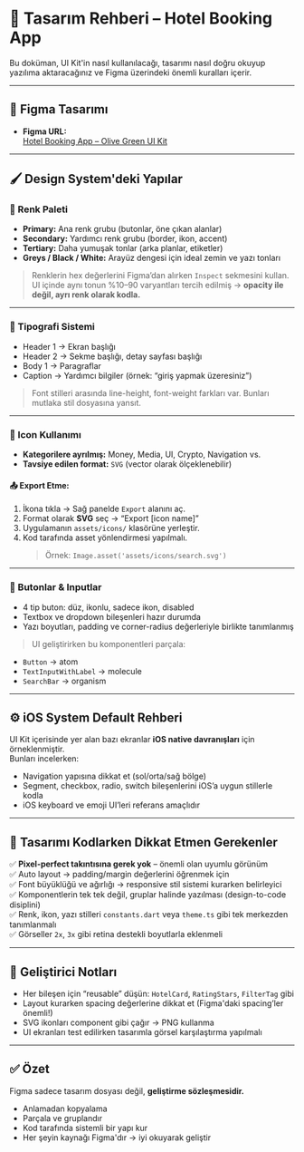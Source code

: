 # 🎨 Tasarım Rehberi – Hotel Booking App

Bu doküman, UI Kit'in nasıl kullanılacağı, tasarımı nasıl doğru okuyup yazılıma aktaracağınız ve Figma üzerindeki önemli kuralları içerir.

---

## 🔗 Figma Tasarımı

- **Figma URL:**  
  [Hotel Booking App – Olive Green UI Kit](https://www.figma.com/community/file/1275146473633828854)

---

## 🖌️ Design System'deki Yapılar

### 🎨 Renk Paleti

- **Primary:** Ana renk grubu (butonlar, öne çıkan alanlar)
- **Secondary:** Yardımcı renk grubu (border, ikon, accent)
- **Tertiary:** Daha yumuşak tonlar (arka planlar, etiketler)
- **Greys / Black / White:** Arayüz dengesi için ideal zemin ve yazı tonları

> Renklerin hex değerlerini Figma’dan alırken `Inspect` sekmesini kullan.  
> UI içinde aynı tonun %10–90 varyantları tercih edilmiş → **opacity ile değil, ayrı renk olarak kodla.**

---

### 🔡 Tipografi Sistemi

- Header 1 → Ekran başlığı
- Header 2 → Sekme başlığı, detay sayfası başlığı
- Body 1 → Paragraflar
- Caption → Yardımcı bilgiler (örnek: “giriş yapmak üzeresiniz”)

> Font stilleri arasında line-height, font-weight farkları var. Bunları mutlaka stil dosyasına yansıt.

---

### 🧿 Icon Kullanımı

- **Kategorilere ayrılmış:** Money, Media, UI, Crypto, Navigation vs.
- **Tavsiye edilen format:** `SVG` (vector olarak ölçeklenebilir)

#### 📤 Export Etme:

1. İkona tıkla → Sağ panelde `Export` alanını aç.
2. Format olarak **SVG** seç → “Export [icon name]”
3. Uygulamanın `assets/icons/` klasörüne yerleştir.
4. Kod tarafında asset yönlendirmesi yapılmalı.  
   > Örnek: `Image.asset('assets/icons/search.svg')`

---

### 🔲 Butonlar & Inputlar

- 4 tip buton: düz, ikonlu, sadece ikon, disabled
- Textbox ve dropdown bileşenleri hazır durumda
- Yazı boyutları, padding ve corner-radius değerleriyle birlikte tanımlanmış

> UI geliştirirken bu komponentleri parçala:
- `Button` → atom
- `TextInputWithLabel` → molecule
- `SearchBar` → organism

---

## ⚙️ iOS System Default Rehberi

UI Kit içerisinde yer alan bazı ekranlar **iOS native davranışları** için örneklenmiştir.  
Bunları incelerken:

- Navigation yapısına dikkat et (sol/orta/sağ bölge)
- Segment, checkbox, radio, switch bileşenlerini iOS’a uygun stillerle kodla
- iOS keyboard ve emoji UI’leri referans amaçlıdır

---

## 🧠 Tasarımı Kodlarken Dikkat Etmen Gerekenler

✅ **Pixel-perfect takıntısına gerek yok** – önemli olan uyumlu görünüm  
✅ Auto layout → padding/margin değerlerini öğrenmek için  
✅ Font büyüklüğü ve ağırlığı → responsive stil sistemi kurarken belirleyici  
✅ Komponentlerin tek tek değil, gruplar halinde yazılması (design-to-code disiplini)  
✅ Renk, ikon, yazı stilleri `constants.dart` veya `theme.ts` gibi tek merkezden tanımlanmalı  
✅ Görseller `2x`, `3x` gibi retina destekli boyutlarla eklenmeli

---

## 🔨 Geliştirici Notları

- Her bileşen için “reusable” düşün: `HotelCard`, `RatingStars`, `FilterTag` gibi
- Layout kurarken spacing değerlerine dikkat et (Figma'daki spacing’ler önemli!)
- SVG ikonları component gibi çağır → PNG kullanma
- UI ekranları test edilirken tasarımla görsel karşılaştırma yapılmalı

---

## ✅ Özet

Figma sadece tasarım dosyası değil, **geliştirme sözleşmesidir.**

- Anlamadan kopyalama
- Parçala ve gruplandır
- Kod tarafında sistemli bir yapı kur
- Her şeyin kaynağı Figma'dır → iyi okuyarak geliştir

